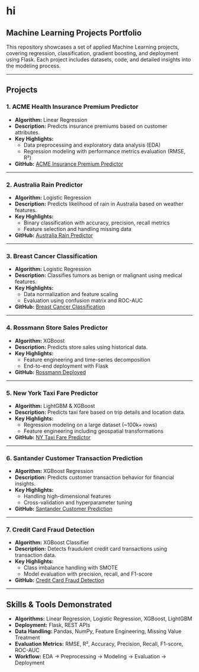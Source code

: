 # hi

## Machine Learning Projects Portfolio

This repository showcases a set of applied Machine Learning projects, covering regression, classification, gradient boosting, and deployment using Flask. Each project includes datasets, code, and detailed insights into the modeling process.

---

## Projects

### 1. ACME Health Insurance Premium Predictor
- **Algorithm:** Linear Regression  
- **Description:** Predicts insurance premiums based on customer attributes.  
- **Key Highlights:**  
  - Data preprocessing and exploratory data analysis (EDA)  
  - Regression modeling with performance metrics evaluation (RMSE, R²)  
- **GitHub:** [ACME Insurance Premium Predictor](https://github.com/rautaditya2606/ACME-Insurance-Premium-Predictor)

---

### 2. Australia Rain Predictor
- **Algorithm:** Logistic Regression  
- **Description:** Predicts likelihood of rain in Australia based on weather features.  
- **Key Highlights:**  
  - Binary classification with accuracy, precision, recall metrics  
  - Feature selection and handling missing data  
- **GitHub:** [Australia Rain Predictor](https://github.com/rautaditya2606/Australia-Rain-Predictor/)

---

### 3. Breast Cancer Classification
- **Algorithm:** Logistic Regression  
- **Description:** Classifies tumors as benign or malignant using medical features.  
- **Key Highlights:**  
  - Data normalization and feature scaling  
  - Evaluation using confusion matrix and ROC-AUC  
- **GitHub:** [Breast Cancer Classification](https://github.com/rautaditya2606/Breast-Cancer-Classification)

---

### 4. Rossmann Store Sales Predictor
- **Algorithm:** XGBoost  
- **Description:** Predicts store sales using historical data.  
- **Key Highlights:**  
  - Feature engineering and time-series decomposition  
  - End-to-end deployment with Flask  
- **GitHub:** [Rossmann Deployed](https://github.com/rautaditya2606/Rossman-Deployed)

---

### 5. New York Taxi Fare Predictor
- **Algorithm:** LightGBM & XGBoost  
- **Description:** Predicts taxi fare based on trip details and location data.  
- **Key Highlights:**  
  - Regression modeling on a large dataset (~100k+ rows)  
  - Feature engineering including geospatial transformations  
- **GitHub:** [NY Taxi Fare Predictor](https://github.com/rautaditya2606/NY_TAXi_Fare)

---

### 6. Santander Customer Transaction Prediction
- **Algorithm:** XGBoost Regression  
- **Description:** Predicts customer transaction behavior for financial insights.  
- **Key Highlights:**  
  - Handling high-dimensional features  
  - Cross-validation and hyperparameter tuning  
- **GitHub:** [Santander Customer Prediction](https://github.com/rautaditya2606/Santander-Customer-Transaction-Prediction)

---

### 7. Credit Card Fraud Detection
- **Algorithm:** XGBoost Classifier  
- **Description:** Detects fraudulent credit card transactions using transaction data.  
- **Key Highlights:**  
  - Class imbalance handling with SMOTE  
  - Model evaluation with precision, recall, and F1-score  
- **GitHub:** [Credit Card Fraud Detection](https://github.com/rautaditya2606/Credt_Card_Fraud_Detection)

---

## Skills & Tools Demonstrated
- **Algorithms:** Linear Regression, Logistic Regression, XGBoost, LightGBM  
- **Deployment:** Flask, REST APIs  
- **Data Handling:** Pandas, NumPy, Feature Engineering, Missing Value Treatment  
- **Evaluation Metrics:** RMSE, R², Accuracy, Precision, Recall, F1-score, ROC-AUC  
- **Workflow:** EDA → Preprocessing → Modeling → Evaluation → Deployment
